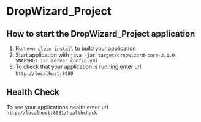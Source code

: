 # DropWizard_Project

How to start the DropWizard_Project application
---

1. Run `mvn clean install` to build your application
1. Start application with `java -jar target/dropwizard-core-2.1.0-SNAPSHOT.jar server config.yml`
1. To check that your application is running enter url `http://localhost:8080`

Health Check
---

To see your applications health enter url `http://localhost:8081/healthcheck`
